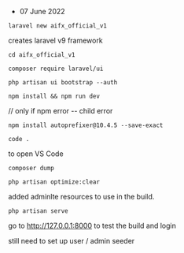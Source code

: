 * 07 June 2022

`laravel new aifx_official_v1`

creates laravel v9 framework 


`cd aifx_official_v1`

`composer require laravel/ui`

`php artisan ui bootstrap --auth`

`npm install && npm run dev`

// only if npm error -- child error

`npm install autoprefixer@10.4.5 --save-exact`

`code .` 

to open VS Code

`composer dump`

`php artisan optimize:clear`

added adminlte resources to use in the build.


`php artisan serve`

go to http://127.0.0.1:8000 to test the build and login

still need to set up user / admin seeder
